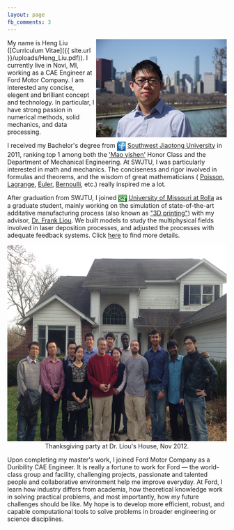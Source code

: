 ```yaml
---
layout: page
fb_comments: 3
---
```


<img src="/uploads/heng.jpg" width="300" height="225" align="right">

My name is Heng Liu ([Curriculum Vitae]({{ site.url }}/uploads/Heng_Liu.pdf)). I currently live in Novi, MI, working as a CAE Engineer at Ford Motor Company. I am interested any concise, elegent and brilliant concept and technology. In particular, I have strong passion in numerical methods, solid mechanics, and data processing.

I received my Bachelor's degree from <img src="/uploads/swjtu.jpg" width="20" height="21" style="display:inline-block;vertical-align:middle"> [Southwest Jiaotong University](http://www.swjtu.edu.cn/) in 2011, ranking top 1 among both the ['Mao yishen'](http://en.wikipedia.org/wiki/Mao_Yisheng) Honor Class and the Department of Mechanical Engineering. At SWJTU, I was particularly interested in math and mechanics. The conciseness and rigor involved in formulas and theorems, and the wisdom of great mathematicians ( [Poisson](http://en.wikipedia.org/wiki/Sim%C3%A9on_Denis_Poisson), [Lagrange](http://en.wikipedia.org/wiki/Joseph-Louis_Lagrange), [Euler](http://en.wikipedia.org/wiki/Leonhard_Euler), [Bernoulli](http://en.wikipedia.org/wiki/Jacob_Bernoulli), etc.) really inspired me a lot.

After graduation from SWJTU, I joined <img src="/uploads/mst.jpg" width="20" height="16" style="display:inline-block;vertical-align:middle"> [University of Missouri at Rolla](http://www.mst.edu/) as a graduate student, mainly working on the simulation of state-of-the-art additative manufacturing process (also known as ["3D printing"](http://en.wikipedia.org/wiki/3D_printing)) with my advisor, [Dr. Frank Liou](http://web.mst.edu/~liou/). We built models to study the multiphysical fields involved in laser deposition processes, and adjusted the processes with adequate feedback systems. Click [here](http://www.hengliu.us/research/index.html) to find more details.
<center><img src="/uploads/thanksgiving_party.JPG" width="600" height="450"></center>
<center>Thanksgiving party at Dr. Liou's House, Nov 2012.</center>

Upon completing my master's work, I joined Ford Motor Company as a Duribility CAE Engineer. It is really a fortune to work for Ford — the world-class group and facility, challenging projects, passionate and talented people and collaborative environment help me improve everyday. At Ford, I learn how industry differs from academia, how theoretical knowledge work in solving practical problems, and most importantly, how my future challenges should be like. My hope is to develop more efficient, robust, and capable computational tools to solve problems in broader engineering or science disciplines.